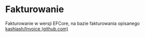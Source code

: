 # Fakturowanie



Fakturowanie w wersji EFCore, na bazie fakturowania opisanego [kashiash/Invoice (github.com)](https://github.com/kashiash/Invoice)